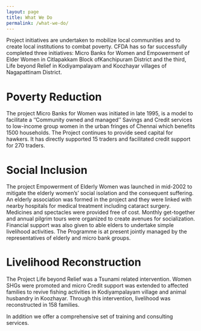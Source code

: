 ```yaml
---
layout: page
title: What We Do
permalink: /what-we-do/
---
```


Project initiatives are undertaken to mobilize local communities and to create local institutions to combat poverty. CFDA has so far successfully completed three initiatives: Micro Banks for Women and Empowerment of Elder Women in Citlapakkam Block ofKanchipuram District and the third, Life beyond Relief in Kodiyampalayam and Koozhayar villages of Nagapattinam District.

# Poverty Reduction

The project Micro Banks for Women was initiated in late 1995, is a model to facilitate a ‘’Community owned and managed’’ Savings and Credit services to low-income group women in the urban fringes of Chennai which benefits 1500 households. The Project continues to provide seed capital for hawkers. It has directly supported 15 traders and facilitated credit support for 270 traders.

# Social Inclusion

The project Empowerment of Elderly Women was launched in mid-2002 to mitigate the elderly women’s’ social isolation and the consequent suffering. An elderly association was formed in the project and they were linked with nearby hospitals for medical treatment including cataract surgery. Medicines and spectacles were provided free of cost. Monthly get-together and annual pilgrim tours were organized to create avenues for socialization. Financial support was also given to able elders to undertake simple livelihood activities. The Programme is at present jointly managed by the representatives of elderly and micro bank groups.

# Livelihood Reconstruction

The Project Life beyond Relief was a Tsunami related intervention. Women SHGs were promoted and micro Credit support was extended to affected families to revive fishing activities in Kodiyampalayam village and animal husbandry in Koozhayar. Through this intervention, livelihood was reconstructed in 158 families.

In addition we offer a comprehensive set of training and consulting services.
